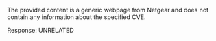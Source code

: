 The provided content is a generic webpage from Netgear and does not contain any information about the specified CVE.

Response: UNRELATED